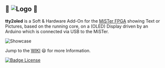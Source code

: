 ## 👾 ![Logo] 👾     
**tty2oled** is a Soft & Hardware Add-On for the [MiSTer FPGA][FPGA] showing Text or Pictures, based on the running core, on a (OLED) Display driven by an Arduino which is connected via USB to the MiSTer.    
  
![Showcase]  
  
Jump to the [WIKI] 😃 for more Information.  
  
[![Badge License]][License]



<!----------------------------------------------------------------------------->

[Badge License]: https://img.shields.io/badge/License-GPLv3-blue.svg

[Showcase]: https://github.com/venice1200/MiSTer_tty2oled/blob/main/Pictures/tty2oled_video.gif?raw=true
[Logo]: https://github.com/venice1200/MiSTer_tty2oled/blob/main/Pictures/tty2oled_logo_120x46_blue_black.png?raw=true

[FPGA]: https://github.com/MiSTer-devel

[Wiki]: https://github.com/venice1200/MiSTer_tty2oled/wiki
[License]: LICENSE